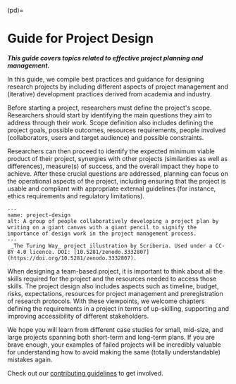 (pd)=
# Guide for Project Design

***This guide covers topics related to effective project planning and management.***

In this guide, we compile best practices and guidance for designing research projects by including different aspects of project management and (iterative) development practices derived from academia and industry.

Before starting a project, researchers must define the project's scope. 
Researchers should start by identifying the main questions they aim to address through their work. Scope definition also includes defining the project goals, possible outcomes, resources requirements, people involved (collaborators, users and target audience) and possible constraints.

Researchers can then proceed to identify the expected minimum viable product of their project, synergies with other projects (similarities as well as differences), measure(s) of success, and the overall impact they hope to achieve.
After these crucial questions are addressed, planning can focus on the operational aspects of the project, including ensuring that the project is usable and compliant with appropriate external guidelines (for instance, ethics requirements and regulatory limitations). 

```{figure} ../../figures/project-design.*
---
name: project-design
alt: A group of people collaboratively developing a project plan by writing on a giant canvas with a giant pencil to signify the importance of design work in the project management process. 
---
 _The Turing Way_ project illustration by Scriberia. Used under a CC-BY 4.0 licence. DOI: [10.5281/zenodo.3332807](https://doi.org/10.5281/zenodo.3332807).
```
When designing a team-based project, it is important to think about all the skills required for the project and the resources needed to access those skills.
The project design also includes aspects such as timeline, budget, risks, expectations, resources for project management and preregistration of research protocols.
With these viewpoints, we welcome chapters defining the requirements in a project in terms of up-skilling, supporting and improving accessibility of different stakeholders.

We hope you will learn from different case studies for small, mid-size, and large projects spanning both short-term and long-term plans.
If you are brave enough, your examples of failed projects will be incredibly valuable for understanding how to avoid making the same (totally understandable) mistakes again.

Check out our [contributing guidelines](https://github.com/the-turing-way/the-turing-way/blob/main/CONTRIBUTING.md) to get involved.

